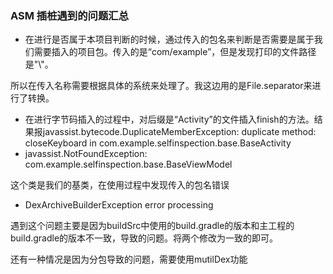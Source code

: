 ### ASM 插桩遇到的问题汇总

* 在进行是否属于本项目判断的时候，通过传入的包名来判断是否需要是属于我们需要插入的项目包。传入的是“com/example”，但是发现打印的文件路径是"\\"。

所以在传入名称需要根据具体的系统来处理了。我这边用的是File.separator来进行了转换。

* 在进行字节码插入的过程中，对后缀是“Activity”的文件插入finish的方法。结果报javassist.bytecode.DuplicateMemberException: duplicate method: closeKeyboard in com.example.selfinspection.base.BaseActivity
* javassist.NotFoundException: com.example.selfinspection.base.BaseViewModel

这个类是我们的基类，在使用过程中发现传入的包名错误

* DexArchiveBuilderException  error processing

遇到这个问题主要是因为buildSrc中使用的build.gradle的版本和主工程的build.gradle的版本不一致，导致的问题。将两个修改为一致的即可。

还有一种情况是因为分包导致的问题，需要使用mutilDex功能